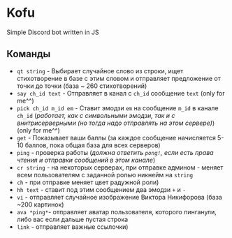 # Kofu
Simple Discord bot written in JS
## Команды
* `qt string` - Выбирает случайное слово из строки, ищет стихотворение в базе с этим словом и отправляет предложение от точки до точки (база ~ 260 стихотворений)
* `say ch_id text` - Отправляет в канал с `ch_id` сообщение `text` (only for me^^)
* `pick ch_id m_id em` - Ставит эмодзи `em` на сообщение `m_id` в канале `ch_id` (*работает, как с символьными эмодзи, так и с внитрисерверными (но тогда надо отправлять на этом сервере)*) (only for me^^)
* `get` - Показывает ваши баллы (за каждое сообщение начисляется 5-10 баллов, пока общая база для всех серверов)
* `ping` - проверка работы (*должна ответить `pong!`, если есть права чтения и отправки сообщений в этом канале*)
* `cr string` - на некоторых серверах, при отправке админом - меняет всем пользователям с заданной ролью никнейм на `string`
* `ch` - при отправке меняет цвет радужной роли)
* `hh text` - ставит под этим сообщением два эмодзи `+` и `-`
* `vi` - отправляет случайное изображение Виктора Никифорова (база ~200 картинок)
* `ava *ping*`- отправляет аватар пользователя, которого пинганули, либо вас если дальше пустая строка
* `link` - отправляет важные ссылочки)


